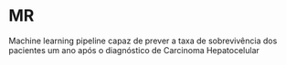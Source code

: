 # MR
Machine learning pipeline  capaz de prever a taxa de sobrevivência dos pacientes um ano após o diagnóstico de Carcinoma Hepatocelular
